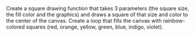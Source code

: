 Create a square drawing function that takes 3 parameters
(the square size, the fill color and the graphics)
and draws a square of that size and color to the center of the canvas.
Create a loop that fills the canvas with rainbow-colored squares
(red, orange, yellow, green, blue, indigo, violet).
